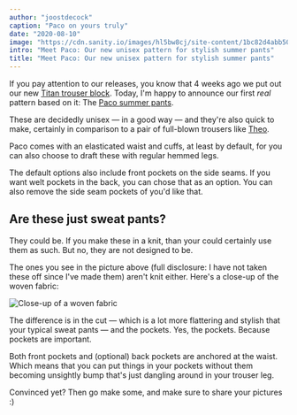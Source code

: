 ```yaml
---
author: "joostdecock"
caption: "Paco on yours truly"
date: "2020-08-10"
image: "https://cdn.sanity.io/images/hl5bw8cj/site-content/1bc82d4abb50ea1b7bda32dd64521e9ecfdd8467-2048x1536.jpg"
intro: "Meet Paco: Our new unisex pattern for stylish summer pants"
title: "Meet Paco: Our new unisex pattern for stylish summer pants"
---
```


If you pay attention to our releases, you know that 4 weeks ago we put out our new [Titan trouser block](/designs/titan/). Today, I'm happy to announce our first *real* pattern based on it: The [Paco summer pants](/designs/paco).

These are decidedly unisex — in a good way — and they're also quick to make, certainly in comparison to a pair of full-blown trousers like [Theo](/designs/theo/).

Paco comes with an elasticated waist and cuffs, at least by default, for you can also choose to draft these with regular hemmed legs.

The default options also include front pockets on the side seams. If you want welt pockets in the back, you can chose that as an option. You can also remove the side seam pockets of you'd like that.


## Are these just sweat pants?

They could be. If you make these in a knit, than your could certainly use them as such. But no, they are not designed to be.

The ones you see in the picture above (full disclosure: I have not taken these off since I've made them) aren't knit either. Here's a close-up of the woven fabric:

![Close-up of a woven fabric](https://posts.freesewing.org/uploads/fabric_46633a6dd2.jpg)

The difference is in the cut — which is a lot more flattering and stylish that your typical sweat pants — and the pockets. Yes, the pockets. Because pockets are important.

Both front pockets and (optional) back pockets are anchored at the waist. Which means that you can put things in your pockets without them becoming unsightly bump that's just dangling around in your trouser leg.

Convinced yet? Then go make some, and make sure to share your pictures :)

